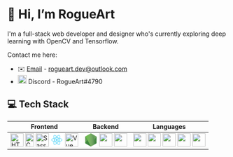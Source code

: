 # 👋 Hi, I’m RogueArt

I'm a full-stack web developer and designer who's currently exploring deep learning with OpenCV and Tensorflow.

Contact me here:
- ✉️ <a href="mailto:rogueart.dev@outlook.com">Email</a> - rogueart.dev@outlook.com
- <img title="HTML5" src="https://cdn.iconscout.com/icon/free/png-512/discord-3-569463.png" width="20px" height="20px"></img> Discord - RogueArt#4790

## 💻 Tech Stack
| Frontend  | Backend | Languages |
| ------------- | ------------- | ------------- |
| <img title="HTML5" src="https://upload.wikimedia.org/wikipedia/commons/thumb/6/61/HTML5_logo_and_wordmark.svg/512px-HTML5_logo_and_wordmark.svg.png" width="30px" height="30px"></img> <img title="CSS3" src="https://upload.wikimedia.org/wikipedia/commons/thumb/d/d5/CSS3_logo_and_wordmark.svg/1200px-CSS3_logo_and_wordmark.svg.png" width="20px" height="30px"></img> <img title="Sass" src="https://upload.wikimedia.org/wikipedia/commons/thumb/9/96/Sass_Logo_Color.svg/2560px-Sass_Logo_Color.svg.png" width="30px" height="30px"></img> <img title="React" src="https://raw.githubusercontent.com/github/explore/80688e429a7d4ef2fca1e82350fe8e3517d3494d/topics/react/react.png" width="30px" height="30px"></img> <img title="Vue" src="https://cdn.iconscout.com/icon/free/png-512/vue-282497.png" width="30px" height="30px"></img> | <img src="https://raw.githubusercontent.com/github/explore/80688e429a7d4ef2fca1e82350fe8e3517d3494d/topics/nodejs/nodejs.png" width="30px" height="30px"></img> <img src="https://img.icons8.com/color/50/000000/mongodb.png" width="30px" height="30px"></img> <img src="https://user-images.githubusercontent.com/24623425/36042969-f87531d4-0d8a-11e8-9dee-e87ab8c6a9e3.png" width="30px" height="30px"></img> | <img src="https://raw.githubusercontent.com/jmnote/z-icons/master/svg/javascript.svg" width="30px" height="30px"></img> <img src="https://www.rust-lang.org/logos/rust-logo-512x512.png" width="30px" height="30px"></img> <img src="https://raw.githubusercontent.com/jmnote/z-icons/master/svg/python.svg" width="30px" height="30px"></img> <img src="https://raw.githubusercontent.com/jmnote/z-icons/master/svg/c.svg" width="30px" height="30px"></img> <img src="https://raw.githubusercontent.com/jmnote/z-icons/master/svg/cpp.svg" width="30px" height="30px"></img>

<!-- 
## 📈 Stats
<p>
  <img src="https://github-readme-stats.vercel.app/api?username=RogueArt" />
</p> -->
  
<!--
  ### Frontend
  <p align="left">
    <img title="HTML5" src="https://upload.wikimedia.org/wikipedia/commons/thumb/6/61/HTML5_logo_and_wordmark.svg/512px-HTML5_logo_and_wordmark.svg.png" width="30px" height="30px"></img> <img title="CSS3" src="https://upload.wikimedia.org/wikipedia/commons/thumb/d/d5/CSS3_logo_and_wordmark.svg/1200px-CSS3_logo_and_wordmark.svg.png" width="20px" height="30px"></img> <img title="Sass" src="https://upload.wikimedia.org/wikipedia/commons/thumb/9/96/Sass_Logo_Color.svg/2560px-Sass_Logo_Color.svg.png" width="30px" height="30px"></img> <img title="React" src="https://raw.githubusercontent.com/github/explore/80688e429a7d4ef2fca1e82350fe8e3517d3494d/topics/react/react.png" width="30px" height="30px"></img> <img title="Vue" src="https://cdn.iconscout.com/icon/free/png-512/vue-282497.png" width="30px" height="30px"></img>
  </p>

  ### Backend
  <p align="left">
    <img src="https://img.icons8.com/color/50/000000/mongodb.png" width="30px" height="30px"></img>
    <img src="https://raw.githubusercontent.com/github/explore/80688e429a7d4ef2fca1e82350fe8e3517d3494d/topics/nodejs/nodejs.png" width="30px" height="30px"></img>
    <img src="https://user-images.githubusercontent.com/24623425/36042969-f87531d4-0d8a-11e8-9dee-e87ab8c6a9e3.png" width="30px" height="30px"></img>
  </p>

  ### Languages
  <p align="left">  
    <img src="https://raw.githubusercontent.com/jmnote/z-icons/master/svg/javascript.svg" width="30px" height="30px"></img>
    <img src="https://www.rust-lang.org/logos/rust-logo-512x512.png" width="30px" height="30px"></img>
    <img src="https://raw.githubusercontent.com/jmnote/z-icons/master/svg/python.svg" width="30px" height="30px"></img>
    <img src="https://raw.githubusercontent.com/jmnote/z-icons/master/svg/c.svg" width="30px" height="30px"></img>
    <img src="https://raw.githubusercontent.com/jmnote/z-icons/master/svg/cpp.svg" width="30px" height="30px"></img>
  </p>
  
</div>
-->

<!-- [![RogueArt's GitHub stats]()](https://github.com/RogueArt/github-readme-stats)
[![willianrod's wakatime stats](https://github-readme-stats.vercel.app/api/wakatime?username=willianrod)](https://github.com/anuraghazra/github-readme-stats) -->
